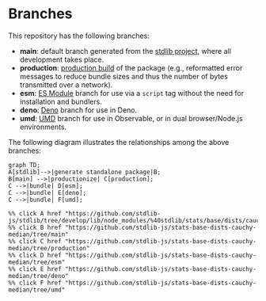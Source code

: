 <!--

@license Apache-2.0

Copyright (c) 2022 The Stdlib Authors.

Licensed under the Apache License, Version 2.0 (the "License");
you may not use this file except in compliance with the License.
You may obtain a copy of the License at

    http://www.apache.org/licenses/LICENSE-2.0

Unless required by applicable law or agreed to in writing, software
distributed under the License is distributed on an "AS IS" BASIS,
WITHOUT WARRANTIES OR CONDITIONS OF ANY KIND, either express or implied.
See the License for the specific language governing permissions and
limitations under the License.

-->

# Branches

This repository has the following branches:

-   **main**: default branch generated from the [stdlib project][stdlib-url], where all development takes place.
-   **production**: [production build][production-url] of the package (e.g., reformatted error messages to reduce bundle sizes and thus the number of bytes transmitted over a network).
-   **esm**: [ES Module][esm-url] branch for use via a `script` tag without the need for installation and bundlers.
-   **deno**: [Deno][deno-url] branch for use in Deno.
-   **umd**: [UMD][umd-url] branch for use in Observable, or in dual browser/Node.js environments.

The following diagram illustrates the relationships among the above branches:

```mermaid
graph TD;
A[stdlib]-->|generate standalone package|B;
B[main] -->|productionize| C[production];
C -->|bundle| D[esm];
C -->|bundle| E[deno];
C -->|bundle| F[umd];

%% click A href "https://github.com/stdlib-js/stdlib/tree/develop/lib/node_modules/%40stdlib/stats/base/dists/cauchy/median"
%% click B href "https://github.com/stdlib-js/stats-base-dists-cauchy-median/tree/main"
%% click C href "https://github.com/stdlib-js/stats-base-dists-cauchy-median/tree/production"
%% click D href "https://github.com/stdlib-js/stats-base-dists-cauchy-median/tree/esm"
%% click E href "https://github.com/stdlib-js/stats-base-dists-cauchy-median/tree/deno"
%% click F href "https://github.com/stdlib-js/stats-base-dists-cauchy-median/tree/umd"
```

[stdlib-url]: https://github.com/stdlib-js/stdlib/tree/develop/lib/node_modules/%40stdlib/stats/base/dists/cauchy/median
[production-url]: https://github.com/stdlib-js/stats-base-dists-cauchy-median/tree/production
[deno-url]: https://github.com/stdlib-js/stats-base-dists-cauchy-median/tree/deno
[umd-url]: https://github.com/stdlib-js/stats-base-dists-cauchy-median/tree/umd
[esm-url]: https://github.com/stdlib-js/stats-base-dists-cauchy-median/tree/esm